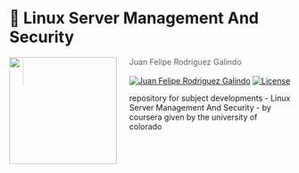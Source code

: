 # 👻  **Linux Server Management And Security**

<img src="https://www.ruggersedge.com/wp-content/uploads/2017/08/UCCS-logo.png" align="left" width="192px" height="192px"/>
<img align="left" width="0" height="192px" hspace="10"/>

> Juan Felipe Rodríguez Galindo
<br></br>
[![Juan Felipe Rodriguez Galindo](https://img.shields.io/badge/Juferoga-github-br?style=flat-square)](https://gitlab.com/Juferoga)
[![License](https://img.shields.io/badge/License-GPL_V.3-blue?style=flat-square)](https://www.gnu.org/licenses/gpl-3.0.html)

repository for subject developments - Linux Server Management And Security - by coursera given by the university of colorado
